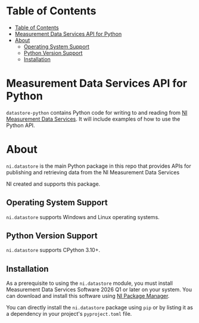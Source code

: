 # Table of Contents

- [Table of Contents](#table-of-contents)
- [Measurement Data Services API for Python](#measurement-data-services-api-for-python)
- [About](#about)
  - [Operating System Support](#operating-system-support)
  - [Python Version Support](#python-version-support)
  - [Installation](#installation)

# Measurement Data Services API for Python

`datastore-python` contains Python code for writing to and reading from
[NI Measurement Data Services](https://github.com/ni/datastore-service).
It will include examples of how to use the Python API.

# About

`ni.datastore` is the main Python package in this repo that
provides APIs for publishing and retrieving data from the NI
Measurement Data Services

NI created and supports this package.

## Operating System Support

`ni.datastore` supports Windows and Linux operating systems.

## Python Version Support

`ni.datastore` supports CPython 3.10+.

## Installation

As a prerequisite to using the `ni.datastore` module, you must install Measurement Data Services
Software 2026 Q1 or later on your system. You can download and install this software using
[NI Package Manager](https://www.ni.com/en/support/downloads/software-products/download.package-manager.html).

You can directly install the `ni.datastore` package using `pip` or by listing it as a
dependency in your project's `pyproject.toml` file.
